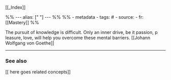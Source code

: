 
[[_Index]]

%% ---
alias: [" "]
--- %%
%% - metadata
	- tags: #
	- source: 
	- fr: [[Mastery]]
%%


The pursuit of knowledge is difficult. Only an inner drive, be it passion, p leasure, love, will help you overcome these mental barriers. [[Johann Wolfgang von Goethe]]

-------------
### See also
[[ here goes related concepts]]

